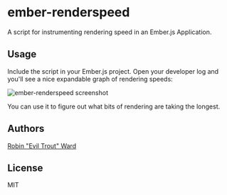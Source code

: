 ember-renderspeed
=================

A script for instrumenting rendering speed in an Ember.js Application.


## Usage

Include the script in your Ember.js project. Open your developer log and you'll
see a nice expandable graph of rendering speeds:

![ember-renderspeed screenshot](http://eviltrout.com/images/ember-renderspeed.png)

You can use it to figure out what bits of rendering are taking the longest.


## Authors

[Robin "Evil Trout" Ward](http://eviltrout.com)


## License

MIT





